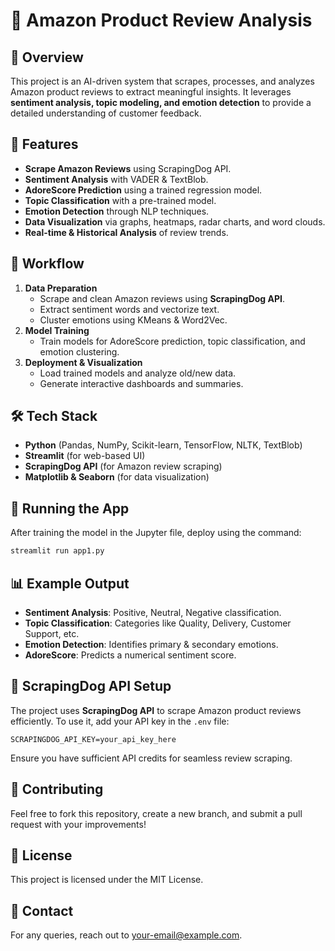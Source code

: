 # 🚀 Amazon Product Review Analysis

## 📌 Overview
This project is an AI-driven system that scrapes, processes, and analyzes Amazon product reviews to extract meaningful insights. It leverages **sentiment analysis, topic modeling, and emotion detection** to provide a detailed understanding of customer feedback.

## 📜 Features
- **Scrape Amazon Reviews** using ScrapingDog API.
- **Sentiment Analysis** with VADER & TextBlob.
- **AdoreScore Prediction** using a trained regression model.
- **Topic Classification** with a pre-trained model.
- **Emotion Detection** through NLP techniques.
- **Data Visualization** via graphs, heatmaps, radar charts, and word clouds.
- **Real-time & Historical Analysis** of review trends.

## 📂 Workflow
1. **Data Preparation**
   - Scrape and clean Amazon reviews using **ScrapingDog API**.
   - Extract sentiment words and vectorize text.
   - Cluster emotions using KMeans & Word2Vec.
2. **Model Training**
   - Train models for AdoreScore prediction, topic classification, and emotion clustering.
3. **Deployment & Visualization**
   - Load trained models and analyze old/new data.
   - Generate interactive dashboards and summaries.

## 🛠 Tech Stack
- **Python** (Pandas, NumPy, Scikit-learn, TensorFlow, NLTK, TextBlob)
- **Streamlit** (for web-based UI)
- **ScrapingDog API** (for Amazon review scraping)
- **Matplotlib & Seaborn** (for data visualization)


## 🚀 Running the App
After training the model in the Jupyter file, deploy using the command:
```bash
streamlit run app1.py
```

## 📊 Example Output
- **Sentiment Analysis**: Positive, Neutral, Negative classification.
- **Topic Classification**: Categories like Quality, Delivery, Customer Support, etc.
- **Emotion Detection**: Identifies primary & secondary emotions.
- **AdoreScore**: Predicts a numerical sentiment score.

## 📌 ScrapingDog API Setup
The project uses **ScrapingDog API** to scrape Amazon product reviews efficiently. To use it, add your API key in the `.env` file:
```
SCRAPINGDOG_API_KEY=your_api_key_here
```
Ensure you have sufficient API credits for seamless review scraping.

## 🤝 Contributing
Feel free to fork this repository, create a new branch, and submit a pull request with your improvements!

## 📜 License
This project is licensed under the MIT License.

## 📧 Contact
For any queries, reach out to [your-email@example.com](mailto:your-email@example.com).
